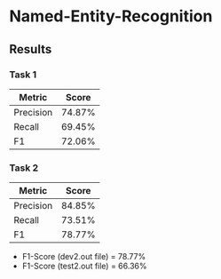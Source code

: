 # Named-Entity-Recognition

## Results

### Task 1
| Metric    | Score |
| -------- | ------- |
| Precision  | 74.87%    |
| Recall | 69.45%     |
| F1    | 72.06%    |

### Task 2
| Metric    | Score |
| -------- | ------- |
| Precision  | 84.85%    |
| Recall | 73.51%     |
| F1    | 78.77%    |

- F1-Score (dev2.out file) = 78.77%
- F1-Score (test2.out file) = 66.36%
